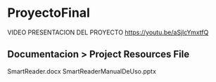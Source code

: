 # ProyectoFinal
VIDEO PRESENTACION DEL PROYECTO
https://youtu.be/aSjlcYmxtfQ

## Documentacion  > Project Resources File
SmartReader.docx
SmartReaderManualDeUso.pptx
